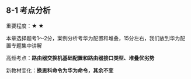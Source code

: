 ## 8-1 考点分析

重要程度：★ ★

本章选择题考1～2分，案例分析考华为配置和堆叠，15分左右，我们放到华为配置专题集中讲解

高频考点：**路由器交换机基础配置和路由器接口类型、堆叠优劣势**

新教材变化：**换思科命令为华为命令，其余不变**
